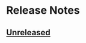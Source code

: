 # Release Notes

## [Unreleased](https://github.com/cerberus-iam/laravel-sdk/compare/v0.0.1...0.0.x)
